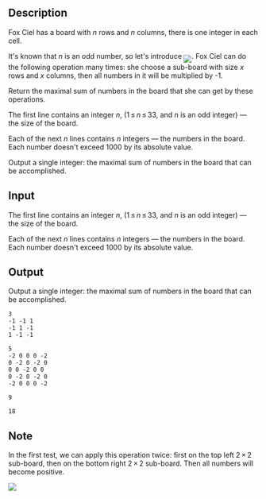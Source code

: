## Description

<div><p>Fox Ciel has a board with <span class="tex-span"><i>n</i></span> rows and <span class="tex-span"><i>n</i></span> columns, there is one integer in each cell.</p><p>It's known that <span class="tex-span"><i>n</i></span> is an odd number, so let's introduce <img align="middle" class="tex-formula" src="file://QdU3l2kc.png" style="max-width: 100.0%;max-height: 100.0%;">. Fox Ciel can do the following operation many times: she choose a sub-board with size <span class="tex-span"><i>x</i></span> rows and <span class="tex-span"><i>x</i></span> columns, then all numbers in it will be multiplied by -1.</p><p>Return the maximal sum of numbers in the board that she can get by these operations.</p></div><div class="input-specification"><p>The first line contains an integer <span class="tex-span"><i>n</i></span>, (<span class="tex-span">1 ≤ <i>n</i> ≤ 33</span>, and <span class="tex-span"><i>n</i></span> is an odd integer) — the size of the board.</p><p>Each of the next <span class="tex-span"><i>n</i></span> lines contains <span class="tex-span"><i>n</i></span> integers — the numbers in the board. Each number doesn't exceed <span class="tex-span">1000</span> by its absolute value.</p></div><div class="output-specification"><p>Output a single integer: the maximal sum of numbers in the board that can be accomplished.</p></div>

## Input

<p>The first line contains an integer <span class="tex-span"><i>n</i></span>, (<span class="tex-span">1 ≤ <i>n</i> ≤ 33</span>, and <span class="tex-span"><i>n</i></span> is an odd integer) — the size of the board.</p><p>Each of the next <span class="tex-span"><i>n</i></span> lines contains <span class="tex-span"><i>n</i></span> integers — the numbers in the board. Each number doesn't exceed <span class="tex-span">1000</span> by its absolute value.</p>

## Output

<p>Output a single integer: the maximal sum of numbers in the board that can be accomplished.</p>





```input1
3
-1 -1 1
-1 1 -1
1 -1 -1

```




```input2
5
-2 0 0 0 -2
0 -2 0 -2 0
0 0 -2 0 0
0 -2 0 -2 0
-2 0 0 0 -2

```




```output1
9

```




```output2
18

```



## Note

<p>In the first test, we can apply this operation twice: first on the top left <span class="tex-span">2 × 2</span> sub-board, then on the bottom right <span class="tex-span">2 × 2</span> sub-board. Then all numbers will become positive.</p><p><img class="tex-graphics" src="file://YBbs2ZUM.png" style="max-width: 100.0%;max-height: 100.0%;"></p>
